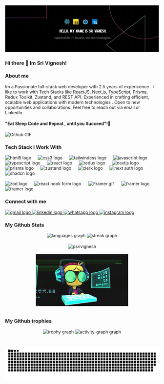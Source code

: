 ![Header](./Github%20profile%20banner.png)
### Hi there 👋 Im Sri Vignesh!

### About me  

 Im a Passionate full-stack web developer with 2.5 years of expericence . I like to work with Tech Stacks like ReactJS, Next.js, TypeScript, Prisma, Redux Toolkit, Zustand, and REST API. Experienced in crafting efficient, 
 scalable web applications with modern technologies . Open to new opportunities and collaborations. Feel free to reach out via email or LinkedIn.

 #### "Eat Sleep Code and Repeat , until you Succeed"!👋

 ![Github GIF](https://github.com/PSriVignesH/PSriVignesH/assets/111482290/90a7ebd7-5cd9-4ef6-83d1-1a9460ae22c7)


### Tech Stack I Work With

<div align="left">
  <img src="https://cdn.jsdelivr.net/gh/devicons/devicon/icons/html5/html5-original.svg" height="36" alt="html5 logo"  />
  <img width="14" />
  <img src="https://cdn.jsdelivr.net/gh/devicons/devicon/icons/css3/css3-original.svg" height="36" alt="css3 logo"  />
  <img width="14" />
  <img src="https://cdn.simpleicons.org/tailwindcss/06B6D4" height="36" alt="tailwindcss logo"  />
  <img width="14" />
  <img src="https://skillicons.dev/icons?i=js" height="36" alt="javascript logo"  />
  <img width="14" />
  <img src="https://skillicons.dev/icons?i=ts" height="36" alt="typescript logo"  />
  <img width="14" />
  <img src="https://cdn.simpleicons.org/react/61DAFB" height="36" alt="react logo"  />
  <img width="14" />
  <img src="https://cdn.simpleicons.org/redux/764ABC" height="36" alt="redux logo"  />
  <img width="14" />
  <img src="https://skillicons.dev/icons?i=nextjs" height="36" alt="nextjs logo"  />
  <img width="14" />
  <img src="https://skillicons.dev/icons?i=prisma" height="36" alt="prisma logo"  />
  <img width="14" />
  <img src="https://github.com/PSriVignesH/personal-portfolio/assets/111482290/5fba82eb-8d3a-420c-8252-b2b3cbd1201b" height="40" alt="zustand logo"  />
  <img width="14" />
  <img src="https://github.com/PSriVignesH/personal-portfolio/assets/111482290/70d38eca-3665-44ee-929e-5d059ac95ad0" height="36" alt="clerk logo"  />
  <img width="14" />
  <img src="https://github.com/PSriVignesH/personal-portfolio/assets/111482290/df851032-3623-4c13-9b16-286ec8c55f8d" height="36" alt="next auth logo"  />
  <img width="14" />
  <img src="https://github.com/PSriVignesH/personal-portfolio/assets/111482290/d6245a48-4f71-4ecc-88fe-9d2d2ef6a5a1" height="36" alt="shadcn logo"  />
  <img width="14" />
  <br/>
  <br/>
  <img src="https://github.com/PSriVignesH/personal-portfolio/assets/111482290/8e771dc4-2078-4105-98f3-3120f7fa1ed5" height="36" alt="zod logo"  />
  <img width="14" />
  <img src="https://github.com/PSriVignesH/personal-portfolio/assets/111482290/6ef68a00-f400-471d-9fe2-5bcfdf3d389e" height="36" alt="react hook form logo"  />
  <img width="16" />
   <img src="https://github.com/PSriVignesH/personal-portfolio/assets/111482290/6ecfc286-2547-47b9-9d00-d54b11533595" height="36" alt="Framer gif"  />
  <img width="16" />
   <img src="https://github.com/PSriVignesH/personal-portfolio/assets/111482290/15725744-f9e5-4c5c-a627-e17002ff84f2" height="36" alt="framer logo"  />
  <img width="16" />
 <img src="https://github.com/PSriVignesH/personal-portfolio/assets/111482290/b8f33806-5a57-4659-82b8-d1090ced8c9a" height="36" alt="framer logo"  />
  <img width="16" />
</div>

### Connect with me 

<div align="left">
  <a href="mailto:srivigneshdev@gmail.com" target="_blank">
    <img src="https://img.shields.io/static/v1?message=Gmail&logo=gmail&label=&color=D14836&logoColor=white&labelColor=&style=for-the-badge" height="35" alt="gmail logo"  />
  </a>
  <a href="https://www.linkedin.com/in/sri-vignesh-p-931671221" target="_blank">
    <img src="https://img.shields.io/static/v1?message=LinkedIn&logo=linkedin&label=&color=0077B5&logoColor=white&labelColor=&style=for-the-badge" height="35" alt="linkedin logo"  />
  </a>
  <a href="https://wa.me/6381043074" target="_blank">
    <img src="https://img.shields.io/static/v1?message=Whatsapp&logo=whatsapp&label=&color=25D366&logoColor=white&labelColor=&style=for-the-badge" height="35" alt="whatsapp logo"  />
  </a>
  <a href="https://www.instagram.com/__srivignesh__" target="_blank">
    <img src="https://img.shields.io/static/v1?message=Instagram&logo=instagram&label=&color=E4405F&logoColor=white&labelColor=&style=for-the-badge" height="35" alt="instagram logo"  />
  </a>
</div>

### My Github Stats

<div align="center" >
  <img src="https://github-readme-stats.vercel.app/api/top-langs?username=PSriVignesH&locale=en&hide_title=false&layout=compact&card_width=320&langs_count=5&theme=dracula&hide_border=false&order=2" height="150" alt="languages graph"  />
  <img src="https://streak-stats.demolab.com?user=PSriVignesH&locale=en&mode=daily&theme=dracula&hide_border=false&border_radius=5&order=3" height="150" alt="streak graph"  /> 
 <br/>
 <br/>
  <img align="center" src="https://github-readme-stats.vercel.app/api?username=psrivignesh&show_icons=true&theme=dracula&locale=en" alt="psrivignesh" />
  <br/>
 <br/>
  <img  align="center" src="./giphy.gif"  height="170" alt="gif"/>
 <br/>
</div>

 <br/>
 
### My Github trophies 

   <div align="center">
  <img src="https://github-profile-trophy.vercel.app?username=PSriVignesH&theme=dracula&column=-1&row=1&margin-w=8&margin-h=8&no-bg=false&no-frame=false&order=4" height="150" alt="trophy graph"  />
  <img src="https://github-readme-activity-graph.vercel.app/graph?username=PSriVignesH&radius=16&theme=react&area=true&order=5" height="300" alt="activity-graph graph"  />
  </div>
  
###
<br clear="both">

<img src="https://raw.githubusercontent.com/PSriVignesH/PSriVignesH/output/snake.svg" alt="Snake animation" />




